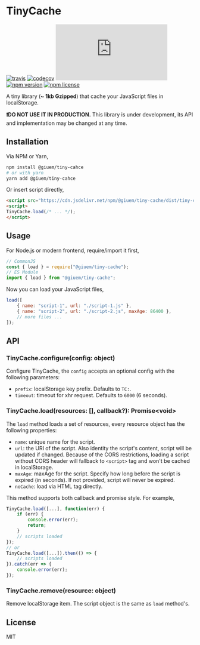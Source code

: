# TinyCache

[![travis](https://img.shields.io/travis/com/giuem/tiny-cache.svg?style=flat-square)](https://travis-ci.com/giuem/tiny-cache)
[![codecov](https://img.shields.io/codecov/c/github/giuem/tiny-cache.svg?style=flat-square)](https://codecov.io/gh/giuem/tiny-cache)
[![size](https://img.badgesize.io/https://cdn.jsdelivr.net/npm/@giuem/tiny-cache@latest/dist/tiny-cache.min.js?compression=gzip&style=flat-square)](https://cdn.jsdelivr.net/npm/@giuem/tiny-cache@latest/dist/tiny-cache.min.js)
[![npm version](https://img.shields.io/npm/v/@giuem/tiny-cache.svg?style=flat-square)](https://www.npmjs.com/package/@giuem/tiny-cache)
[![npm license](https://img.shields.io/npm/l/@giuem/tiny-cache.svg?style=flat-square)](https://github.com/giuem/tiny-cache/blob/master/LICENSE)

A tiny library (**\~ 1kb Gzipped**) that cache your JavaScript files in localStorage.

**:heavy_exclamation_mark:DO NOT USE IT IN PRODUCTION.** This library is under development, its API and implementation may be changed at any time.

## Installation

Via NPM or Yarn,

``` bash
npm install @giuem/tiny-cahce
# or with yarn
yarn add @giuem/tiny-cahce
```

Or insert script directly,

``` html
<script src="https://cdn.jsdelivr.net/npm/@giuem/tiny-cache/dist/tiny-cache.min.js"></script>
<script>
TinyCache.load(/* ... */);
</script>
```

## Usage

For Node.js or modern frontend, require/import it first,

```javascript
// CommonJS
const { load } = require("@giuem/tiny-cache");
// ES Module
import { load } from "@giuem/tiny-cache";
```

Now you can load your JavaScript files,

```javascript
load([
    { name: "script-1", url: "./script-1.js" },
    { name: "script-2", url: "./script-2.js", maxAge: 86400 },
    // more files ...
]);
```

## API

### TinyCache.configure(config: object)

Configure TinyCache, the `config` accepts an optional config with the following parameters:

* `prefix`: localStorage key prefix. Defaults to `TC:`.
* `timeout`: timeout for xhr request. Defaults to `6000` (6 seconds).

### TinyCache.load(resources: [], callback?): Promise\<void\>

The `load` method loads a set of resources, every resource object has the following properties:

* `name`: unique name for the script.
* `url`: the URI of the script. Also identity the script's content, script will be updated if changed. Because of the CORS restrictions, loading a script without CORS header will fallback to `<script>` tag and won't be cached in localStorage.
* `maxAge`: maxAge for the script. Specify how long before the script is expired (in seconds). If not provided, script will never be expired.
* `noCache`: load via HTML tag directly.

This method supports both callback and promise style. For example,

```javascript
TinyCache.load([...], function(err) {
    if (err) {
        console.error(err);
        return;
    }
    // scripts loaded
});
// or
TinyCache.load([...]).then(() => {
    // scripts loaded
}).catch(err => {
    console.error(err);
});
```

### TinyCache.remove(resource: object)

Remove localStorage item. The script object is the same as `load` method's.

## License

MIT
